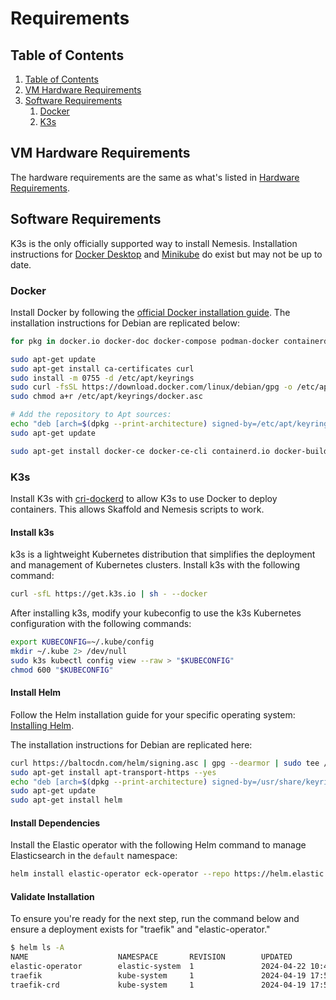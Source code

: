 # Requirements

## Table of Contents

1. [Table of Contents](#table-of-contents)
1. [VM Hardware Requirements](#vm-hardware-requirements)
2. [Software Requirements](#software-requirements)
    1. [Docker](#docker)
    1. [K3s](#k3s)

## VM Hardware Requirements

The hardware requirements are the same as what's listed in [Hardware Requirements](requirements.md#vm-hardware-requirements).

## Software Requirements

K3s is the only officially supported way to install Nemesis. Installation instructions for [Docker Desktop](requirements_docker_desktop.md) and [Minikube](requirements_minikube.md) do exist but may not be up to date.

### Docker

Install Docker by following the [official Docker installation guide](https://docs.docker.com/engine/install/). The installation instructions for Debian are replicated below:

```bash
for pkg in docker.io docker-doc docker-compose podman-docker containerd runc; do sudo apt-get remove $pkg; done

sudo apt-get update
sudo apt-get install ca-certificates curl
sudo install -m 0755 -d /etc/apt/keyrings
sudo curl -fsSL https://download.docker.com/linux/debian/gpg -o /etc/apt/keyrings/docker.asc
sudo chmod a+r /etc/apt/keyrings/docker.asc

# Add the repository to Apt sources:
echo "deb [arch=$(dpkg --print-architecture) signed-by=/etc/apt/keyrings/docker.asc] https://download.docker.com/linux/debian $(. /etc/os-release && echo "$VERSION_CODENAME") stable" | sudo tee /etc/apt/sources.list.d/docker.list > /dev/null
sudo apt-get update

sudo apt-get install docker-ce docker-ce-cli containerd.io docker-buildx-plugin docker-compose-plugin
```

### K3s

Install K3s with [cri-dockerd](https://github.com/Mirantis/cri-dockerd) to allow K3s to use Docker to deploy containers. This allows Skaffold and Nemesis scripts to work.

#### Install k3s

k3s is a lightweight Kubernetes distribution that simplifies the deployment and management of Kubernetes clusters.
Install k3s with the following command:

```bash
curl -sfL https://get.k3s.io | sh - --docker
```

After installing k3s, modify your kubeconfig to use the k3s Kubernetes configuration with the following commands:

```bash
export KUBECONFIG=~/.kube/config
mkdir ~/.kube 2> /dev/null
sudo k3s kubectl config view --raw > "$KUBECONFIG"
chmod 600 "$KUBECONFIG"
```

#### Install Helm

Follow the Helm installation guide for your specific operating system: [Installing Helm](https://helm.sh/docs/intro/install/).

The installation instructions for Debian are replicated here:

```bash
curl https://baltocdn.com/helm/signing.asc | gpg --dearmor | sudo tee /usr/share/keyrings/helm.gpg > /dev/null
sudo apt-get install apt-transport-https --yes
echo "deb [arch=$(dpkg --print-architecture) signed-by=/usr/share/keyrings/helm.gpg] https://baltocdn.com/helm/stable/debian/ all main" | sudo tee /etc/apt/sources.list.d/helm-stable-debian.list
sudo apt-get update
sudo apt-get install helm
```

#### Install Dependencies

Install the Elastic operator with the following Helm command to manage Elasticsearch in the `default` namespace:

```bash
helm install elastic-operator eck-operator --repo https://helm.elastic.co --namespace elastic-system --create-namespace --set managedNamespaces='{default}'
```

#### Validate Installation

To ensure you're ready for the next step, run the command below and ensure a deployment exists for "traefik" and "elastic-operator."

```bash
$ helm ls -A
NAME                    NAMESPACE       REVISION        UPDATED                                 STATUS          CHART                           APP VERSION
elastic-operator        elastic-system  1               2024-04-22 10:42:02.9517585 -0400 EDT   deployed        eck-operator-2.12.1             2.12.1
traefik                 kube-system     1               2024-04-19 17:56:18.401408836 +0000 UTC deployed        traefik-25.0.2+up25.0.0         v2.10.5
traefik-crd             kube-system     1               2024-04-19 17:56:17.382691893 +0000 UTC deployed        traefik-crd-25.0.2+up25.0.0     v2.10.5
```